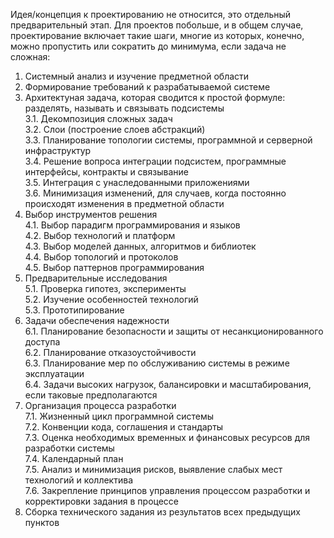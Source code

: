 Идея/концепция к проектированию не относится, это отдельный предварительный этап. Для проектов побольше, и в общем случае, проектирование включает такие шаги, многие из которых, конечно, можно пропустить или сократить до минимума, если задача не сложная:
1. Системный анализ и изучение предметной области  
2. Формирование требований к разрабатываемой системе  
3. Архитектуная задача, которая сводится к простой формуле: разделять, называть и связывать подсистемы  
3.1. Декомпозиция сложных задач  
3.2. Слои (построение слоев абстракций)  
3.3. Планирование топологии системы, программной и серверной инфраструктур  
3.4. Решение вопроса интеграции подсистем, программные интерфейсы, контракты и связывание  
3.5. Интеграция с унаследованными приложениями  
3.6. Минимизация изменений, для случаев, когда постоянно происходят изменения в предметной области  
4. Выбор инструментов решения  
4.1. Выбор парадигм программирования и языков  
4.2. Выбор технологий и платформ  
4.3. Выбор моделей данных, алгоритмов и библиотек  
4.4. Выбор топологий и протоколов  
4.5. Выбор паттернов программирования  
5. Предварительные исследования  
5.1. Проверка гипотез, эксперименты  
5.2. Изучение особенностей технологий  
5.3. Прототипирование  
6. Задачи обеспечения надежности  
6.1. Планирование безопасности и защиты от несанкционированного доступа   
6.2. Планирование отказоустойчивости  
6.3. Планирование мер по обслуживанию системы в режиме эксплуатации  
6.4. Задачи высоких нагрузок, балансировки и масштабирования, если таковые предполагаются  
7. Организация процесса разработки  
7.1. Жизненный цикл программной системы  
7.2. Конвенции кода, соглашения и стандарты  
7.3. Оценка необходимых временных и финансовых ресурсов для разработки системы  
7.4. Календарный план  
7.5. Анализ и минимизация рисков, выявление слабых мест технологий и коллектива  
7.6. Закрепление принципов управления процессом разработки и корректировки задания в процессе  
8. Сборка технического задания из результатов всех предыдущих пунктов  
